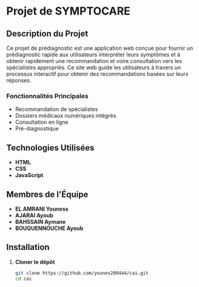 # Projet de SYMPTOCARE

## Description du Projet

Ce projet de prédiagnostic est une application web conçue pour fournir un prédiagnostic rapide aux utilisateurs interpréter
leurs symptômes et à obtenir rapidement une recommandation et voire consultation vers les spécialistes appropriés. Ce site web guide les utilisateurs à travers un processus interactif pour obtenir des recommandations basées sur leurs réponses.

### Fonctionnalités Principales
- Recommandation de spécialistes
- Dossiers médicaux numériques intégrés
- Consultation en ligne
- Pré-diagnostique

## Technologies Utilisées

- **HTML**
- **CSS**
- **JavaScript**

## Membres de l'Équipe

- **EL AMRANI Youness**
- **AJARAI Ayoub**
- **BAHSSAIN Aymane**
- **BOUQUENNOUCHE Ayoub**


## Installation

1. **Cloner le dépôt**
   ```bash
   git clone https://github.com/younes200444/cai.git
   cd cai